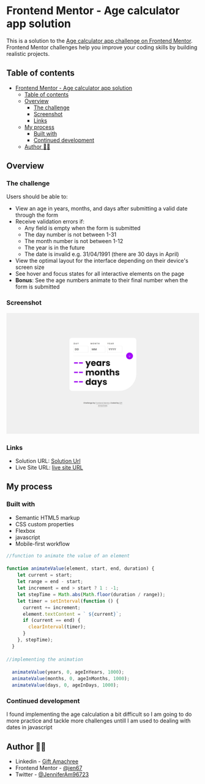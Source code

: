 # Frontend Mentor - Age calculator app solution

This is a solution to the [Age calculator app challenge on Frontend Mentor](https://www.frontendmentor.io/challenges/age-calculator-app-dF9DFFpj-Q). Frontend Mentor challenges help you improve your coding skills by building realistic projects.

## Table of contents

- [Frontend Mentor - Age calculator app solution](#frontend-mentor---age-calculator-app-solution)
  - [Table of contents](#table-of-contents)
  - [Overview](#overview)
    - [The challenge](#the-challenge)
    - [Screenshot](#screenshot)
    - [Links](#links)
  - [My process](#my-process)
    - [Built with](#built-with)
    - [Continued development](#continued-development)
  - [Author 👩‍💻](#author-)

## Overview


### The challenge

Users should be able to:

- View an age in years, months, and days after submitting a valid date through the form
- Receive validation errors if:
  - Any field is empty when the form is submitted
  - The day number is not between 1-31
  - The month number is not between 1-12
  - The year is in the future
  - The date is invalid e.g. 31/04/1991 (there are 30 days in April)
- View the optimal layout for the interface depending on their device's screen size
- See hover and focus states for all interactive elements on the page
- **Bonus**: See the age numbers animate to their final number when the form is submitted

### Screenshot

![My desktop design](./design/My-desktop-view.jpeg)

### Links

- Solution URL: [Solution Url](https://github.com/jen67/Frontendmentor-challenges/tree/main/age-calculator-app-main)
- Live Site URL: [live site URL](https://jen67.github.io/Frontendmentor-challenges/age-calculator-app-main)

## My process

### Built with

- Semantic HTML5 markup
- CSS custom properties
- Flexbox
- javascript
- Mobile-first workflow

```js
//function to animate the value of an element

function animateValue(element, start, end, duration) {
    let current = start;
    let range = end - start;
    let increment = end > start ? 1 : -1;
    let stepTime = Math.abs(Math.floor(duration / range));
    let timer = setInterval(function () {
      current += increment;
      element.textContent = ` ${current}`;
      if (current == end) {
        clearInterval(timer);
      }
    }, stepTime);
  }

//implementing the animation

  animateValue(years, 0, ageInYears, 1000);
  animateValue(months, 0, ageInMonths, 1000);
  animateValue(days, 0, ageInDays, 1000);

```

### Continued development

I found implementing the age calculation a bit difficult so I am going to do more practice and tackle more challenges untill I am used to dealing with dates in javascript

## Author 👩‍💻

- Linkedin - [Gift Amachree](https://www.linkedin.com/in/gift-amachree-8a523623b/)
- Frontend Mentor - [@jen67](https://www.frontendmentor.io/profile/jen67)
- Twitter - [@JenniferAm96723](https://www.twitter.com/JenniferAm96723)
  
